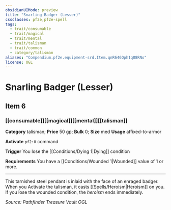 ```yaml
---
obsidianUIMode: preview
title: "Snarling Badger (Lesser)"
cssclasses: pf2e,pf2e-spell
tags:
  - trait/consumable
  - trait/magical
  - trait/mental
  - trait/talisman
  - trait/common
  - category/talisman
aliases: "Compendium.pf2e.equipment-srd.Item.qnR646Oph1q88RNo"
license: OGL
---
```

# Snarling Badger (Lesser)
## Item 6
### [[consumable]][[magical]][[mental]][[talisman]]

**Category** talisman; 
**Price** 50 gp; 
**Bulk** 0; **Size** med
**Usage** affixed-to-armor

**Activate** `pf2:0` command

**Trigger** You lose the [[Conditions/Dying 1|Dying]] condition

**Requirements** You have a [[Conditions/Wounded 1|Wounded]] value of 1 or more.

* * *

This tarnished steel pendant is inlaid with the face of an enraged badger. When you Activate the talisman, it casts [[Spells/Heroism|Heroism]] on you. If you lose the wounded condition, the _heroism_ ends immediately.

*Source: Pathfinder Treasure Vault*
*OGL*